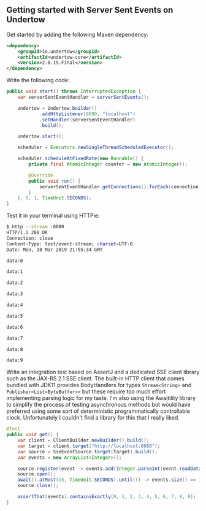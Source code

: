## Getting started with Server Sent Events on Undertow

Get started by adding the following Maven dependency:
```XML
<dependency>
    <groupId>io.undertow</groupId>
    <artifactId>undertow-core</artifactId>
    <version>2.0.19.Final</version>
</dependency>
```

Write the following code:
```Java
public void start() throws InterruptedException {
    var serverSentEventHandler = serverSentEvents();

    undertow = Undertow.builder()
            .addHttpListener(8080, "localhost")
            .setHandler(serverSentEventHandler)
            .build();

    undertow.start();

    scheduler = Executors.newSingleThreadScheduledExecutor();

    scheduler.scheduleAtFixedRate(new Runnable() {
        private final AtomicInteger counter = new AtomicInteger();

        @Override
        public void run() {
            serverSentEventHandler.getConnections().forEach(connection -> connection.send(Integer.toString(counter.getAndIncrement())));
        }
    }, 0, 1, TimeUnit.SECONDS);
}
```

Test it in your terminal using HTTPie:
```Bash
$ http --stream :8080
HTTP/1.1 200 OK
Connection: close
Content-Type: text/event-stream; charset=UTF-8
Date: Mon, 18 Mar 2019 21:55:34 GMT

data:0

data:1

data:2

data:3

data:4

data:5

data:6

data:7

data:8

data:9
```

Write an integration test based on AssertJ and a dedicated SSE client library such as the JAX-RS 2.1 SSE client. The built-in HTTP client that comes bundled with JDK11 provides BodyHandlers for types `Stream<String>` and `Publisher<List<ByteBuffer>>` but these require too much effort implementing parsing logic for my taste. I'm also using the Awaitility library to simplify the process of testing asynchronous methods but would have preferred using some sort of deterministic programmatically controllable clock. Unfortunately I couldn't find a library for this that I really liked. 
```Java
@Test
public void get() {
    var client = ClientBuilder.newBuilder().build();
    var target = client.target("http://localhost:8080");
    var source = SseEventSource.target(target).build();
    var events = new ArrayList<Integer>();

    source.register(event -> events.add(Integer.parseInt(event.readData())));
    source.open();
    await().atMost(15, TimeUnit.SECONDS).until(() -> events.size() == 10);
    source.close();

    assertThat(events).containsExactly(0, 1, 2, 3, 4, 5, 6, 7, 8, 9);
}
```
